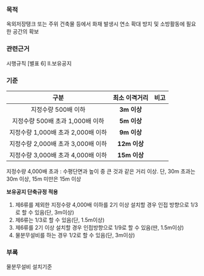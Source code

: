 ### 목적
옥외저장탱크 또는 주위 건축물 등에서 화재 발생시 연소 확대 방지 및 소방활동에 필요한 공간의 확보

### 관련근거
시행규칙 [별표 6] II.보유공지

### 기준
| 구분 | 최소 이격거리 | 비고 |
|:----:|:-------:|:----:|
| 지정수량 500배 이하 | **3m 이상** |  |
| 지정수량 500배 초과 1,000배 이하 | **5m 이상** |  |
| 지정수량 1,000배 초과 2,000배 이하 | **9m 이상** |  |
| 지정수량 2,000배 초과 3,000배 이하 | **12m 이상** |  |
| 지정수량 3,000배 초과 4,000배 이하 | **15m 이상** |  |

지정수량 4,000배 초과 : 수평단면과 높이 중 큰 것과 같은 거리 이상. 단, 30m 초과는 30m 이상, 15m 미만은 15m 이상

**보유공지 단축규정 적용**

1. 제6류를 제외한 지정수량 4,000배 이하를 2기 이상 설치할 경우 인접 방향으로 1/3로 할 수 있음(단, 3m이상)
2. 제6류는 1/3로 할 수 있음(단, 1.5m이상)
3. 제6류를 2기 이상 설치할 경우 인접방향으로 1/9로 할 수 있음(딴, 1.5m이상)
4. 물분무설비를 하는 경우 1/2로 할 수 있음(단, 3m이상)

### 부록
물분무설비 설치기준